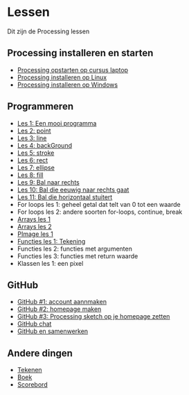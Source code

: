 # Lessen

Dit zijn de Processing lessen

## Processing installeren en starten

 * [Processing opstarten op cursus laptop](ProcessingOpstartenOpCursusLaptop/README.md)
 * [Processing installeren op Linux](ProcessingInstallerenOpLinux/README.md)
 * [Processing installeren op Windows](ProcessingInstallerenOpWindows/README.md)

## Programmeren

 * [Les 1: Een mooi programma](EenMooiProgramma/README.md)
 * [Les 2: point](Point/README.md)
 * [Les 3: line](Line/README.md)
 * [Les 4: backGround](BackGround/README.md)
 * [Les 5: stroke](Stroke/README.md)
 * [Les 6: rect](Rect/README.md)
 * [Les 7: ellipse](Ellipse/README.md)
 * [Les 8: fill](Fill/README.md)
 * [Les 9: Bal naar rechts](BalNaarRechts/README.md)
 * [Les 10: Bal die eeuwig naar rechts gaat](BalEeuwigNaarRechts/README.md)
 * [Les 11: Bal die horizontaal stuitert](BalDieHorizontaalStuitert/README.md)
 * For loops les 1: geheel getal dat telt van 0 tot een waarde
 * For loops les 2: andere soorten for-loops, continue, break
 * [Arrays les 1](Arrays1/README.md)
 * [Arrays les 2](Arrays2/README.md)
 * [PImage les 1](PImage1/README.md)
 * [Functies les 1: Tekening](FunctiesTekening/README.md)
 * Functies les 2: functies met argumenten 
 * Functies les 3: functies met return waarde
 * Klassen les 1: een pixel
 
## GitHub

 * [GitHub #1: account aannmaken](GitHub/README.md)
 * [GitHub #2: homepage maken](GitHubPages/README.md)
 * [GitHub #3: Processing sketch op je homepage zetten](ProcessingJS/README.md)
 * [GitHub chat](GitHubChat/README.md)
 * [GitHub en samenwerken](GitHubSamenwerken/README.md)

## Andere dingen

 * [Tekenen](Tekenen/README.md)
 * [Boek](Boek/README.md)
 * [Scorebord](../Leerlingen/README.md)


